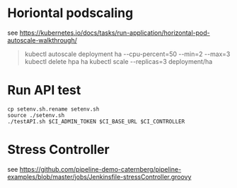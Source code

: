 # Horiontal podscaling

see https://kubernetes.io/docs/tasks/run-application/horizontal-pod-autoscale-walkthrough/ 
> kubectl autoscale deployment ha  --cpu-percent=50 --min=2 --max=3
> kubectl delete hpa ha
> kubectl scale --replicas=3 deployment/ha

# Run API test

```
cp setenv.sh.rename setenv.sh
source ./setenv.sh
./testAPI.sh $CI_ADMIN_TOKEN $CI_BASE_URL $CI_CONTROLLER
```



# Stress Controller 

see https://github.com/pipeline-demo-caternberg/pipeline-examples/blob/master/jobs/Jenkinsfile-stressController.groovy